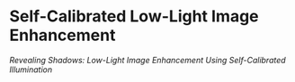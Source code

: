 # Self-Calibrated Low-Light Image Enhancement

*Revealing Shadows: Low-Light Image Enhancement Using Self-Calibrated Illumination*
